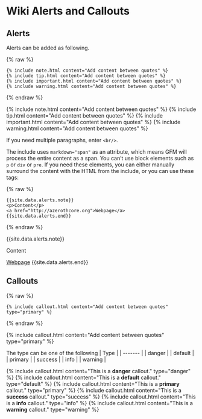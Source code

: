 # Wiki Alerts and Callouts

## Alerts

Alerts can be added as following.

{% raw %}
```
{% include note.html content="Add content between quotes" %}
{% include tip.html content="Add content between quotes" %}
{% include important.html content="Add content between quotes" %}
{% include warning.html content="Add content between quotes" %}
```
{% endraw %}

{% include note.html content="Add content between quotes" %}
{% include tip.html content="Add content between quotes" %}
{% include important.html content="Add content between quotes" %}
{% include warning.html content="Add content between quotes" %}

If you need multiple paragraphs, enter `<br/>`.

The include uses `markdown="span"` as an attribute, which means GFM will process the entire content as a span. You can’t use block elements such as `p` or `div` or `pre`. If you need these elements, you can either manually surround the content with the HTML from the include, or you can use these tags:

{% raw %}
```
{{site.data.alerts.note}}
<p>Content</p>
<a href="http://azerothcore.org">Webpage</a>
{{site.data.alerts.end}}
```
{% endraw %}

{{site.data.alerts.note}}
<p>Content</p>
<a href="http://azerothcore.org">Webpage</a>
{{site.data.alerts.end}}

## Callouts

{% raw %}
```
{% include callout.html content="Add content between quotes" type="primary" %}
```
{% endraw %}

{% include callout.html content="Add content between quotes" type="primary" %}

The type can be one of the following
| Type    |
| ------- |
| danger  |
| default |
| primary |
| success |
| info    |
| warning |

{% include callout.html content="This is a <b>danger</b> callout." type="danger" %}
{% include callout.html content="This is a <b>default</b> callout." type="default" %}
{% include callout.html content="This is a <b>primary</b> callout." type="primary" %}
{% include callout.html content="This is a <b>success</b> callout." type="success" %}
{% include callout.html content="This is a <b>info</b> callout." type="info" %}
{% include callout.html content="This is a <b>warning</b> callout." type="warning" %}
